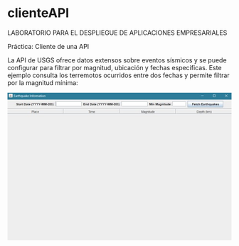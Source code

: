 # clienteAPI
LABORATORIO PARA EL DESPLIEGUE DE APLICACIONES EMPRESARIALES

Práctica: Cliente de una API

La API de USGS ofrece datos extensos sobre eventos sísmicos y se puede configurar para filtrar por magnitud, ubicación y fechas específicas. 
Este ejemplo consulta los terremotos ocurridos entre dos fechas y permite filtrar por la magnitud mínima:

![Descripción de la imagen](images/Imagen1.jpg)


